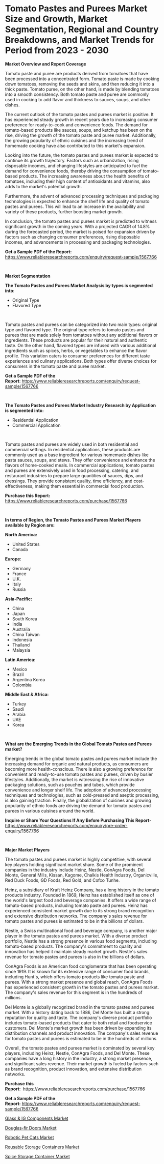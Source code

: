 <p><h1>Tomato Pastes and Purees Market Size and Growth, Market Segmentation, Regional and Country Breakdowns, and Market Trends for Period from 2023 -  2030</h1></p><p><strong>Market Overview and Report Coverage</strong></p>
<p><p>Tomato paste and puree are products derived from tomatoes that have been processed into a concentrated form. Tomato paste is made by cooking down tomatoes, removing the seeds and skins, and then reducing it into a thick paste. Tomato puree, on the other hand, is made by blending tomatoes into a smooth consistency. Both tomato paste and puree are commonly used in cooking to add flavor and thickness to sauces, soups, and other dishes.</p><p>The current outlook of the tomato pastes and purees market is positive. It has experienced steady growth in recent years due to increasing consumer preference for ready-to-cook and convenience foods. The demand for tomato-based products like sauces, soups, and ketchup has been on the rise, driving the growth of the tomato paste and puree market. Additionally, the growing popularity of ethnic cuisines and the increasing trend of homemade cooking have also contributed to this market's expansion.</p><p>Looking into the future, the tomato pastes and purees market is expected to continue its growth trajectory. Factors such as urbanization, rising disposable incomes, and changing lifestyles are anticipated to fuel the demand for convenience foods, thereby driving the consumption of tomato-based products. The increasing awareness about the health benefits of tomatoes, including their high content of antioxidants and vitamins, also adds to the market's potential growth.</p><p>Furthermore, the advent of advanced processing techniques and packaging technologies is expected to enhance the shelf life and quality of tomato pastes and purees. This will lead to an increase in the availability and variety of these products, further boosting market growth.</p><p>In conclusion, the tomato pastes and purees market is predicted to witness significant growth in the coming years. With a projected CAGR of 14.8% during the forecasted period, the market is poised for expansion driven by factors such as changing consumer preferences, rising disposable incomes, and advancements in processing and packaging technologies.</p></p>
<p><strong>Get a Sample PDF of the Report:</strong> <a href="https://www.reliableresearchreports.com/enquiry/request-sample/1567766">https://www.reliableresearchreports.com/enquiry/request-sample/1567766</a></p>
<p>&nbsp;</p>
<p><strong>Market Segmentation</strong></p>
<p><strong>The Tomato Pastes and Purees Market Analysis by types is segmented into:</strong></p>
<p><ul><li>Original Type</li><li>Flavored Type</li></ul></p>
<p>&nbsp;</p>
<p><p>Tomato pastes and purees can be categorized into two main types: original type and flavored type. The original type refers to tomato pastes and purees that are made solely from tomatoes without any additional flavors or ingredients. These products are popular for their natural and authentic taste. On the other hand, flavored types are infused with various additional ingredients such as spices, herbs, or vegetables to enhance the flavor profile. This variation caters to consumer preferences for different taste experiences and culinary applications. Both types offer diverse choices for consumers in the tomato paste and puree market.</p></p>
<p><strong>Get a Sample PDF of the Report:</strong>&nbsp;<a href="https://www.reliableresearchreports.com/enquiry/request-sample/1567766">https://www.reliableresearchreports.com/enquiry/request-sample/1567766</a></p>
<p>&nbsp;</p>
<p><strong>The Tomato Pastes and Purees Market Industry Research by Application is segmented into:</strong></p>
<p><ul><li>Residential Application</li><li>Commercial Application</li></ul></p>
<p>&nbsp;</p>
<p><p>Tomato pastes and purees are widely used in both residential and commercial settings. In residential applications, these products are commonly used as a base ingredient for various homemade dishes like pasta sauces, soups, and stews. They offer convenience and enhance the flavors of home-cooked meals. In commercial applications, tomato pastes and purees are extensively used in food processing, catering, and restaurant industries to prepare large quantities of sauces, dips, and dressings. They provide consistent quality, time efficiency, and cost-effectiveness, making them essential in commercial food production.</p></p>
<p><strong>Purchase this Report:</strong>&nbsp; <a href="https://www.reliableresearchreports.com/purchase/1567766">https://www.reliableresearchreports.com/purchase/1567766</a></p>
<p>&nbsp;</p>
<p><strong>In terms of Region, the Tomato Pastes and Purees Market Players available by Region are:</strong></p>
<p>
    <p> <strong> North America: </strong>
        <ul>
            <li>United States</li>
            <li>Canada</li>
        </ul>
        </p> 
    <p> <strong> Europe: </strong>
        <ul>
            <li>Germany</li>
            <li>France</li>
            <li>U.K.</li>
            <li>Italy</li>
            <li>Russia</li>
        </ul>
        </p> 
    <p> <strong> Asia-Pacific: </strong>
        <ul>
            <li>China</li>
            <li>Japan</li>
            <li>South Korea</li>
            <li>India</li>
            <li>Australia</li>
            <li>China Taiwan</li>
            <li>Indonesia</li>
            <li>Thailand</li>
            <li>Malaysia</li>
        </ul>
        </p> 
    <p> <strong> Latin America: </strong>
        <ul>
            <li>Mexico</li>
            <li>Brazil</li>
            <li>Argentina Korea</li>
            <li>Colombia</li>
        </ul>
        </p> 
    <p> <strong> Middle East & Africa: </strong>
        <ul>
            <li>Turkey</li>
            <li>Saudi</li>
            <li>Arabia</li>
            <li>UAE</li>
            <li>Korea</li>
        </ul>
    </p>
    </p>
<p>&nbsp;</p>
<p><strong>What are the Emerging Trends in the Global Tomato Pastes and Purees market?</strong></p>
<p><p>Emerging trends in the global tomato pastes and purees market include the increasing demand for organic and natural products, as consumers are becoming more health-conscious. There is also a growing preference for convenient and ready-to-use tomato pastes and purees, driven by busier lifestyles. Additionally, the market is witnessing the rise of innovative packaging solutions, such as pouches and tubes, which provide convenience and longer shelf life. The adoption of advanced processing techniques and technologies, such as cold-pressed and aseptic processing, is also gaining traction. Finally, the globalization of cuisines and growing popularity of ethnic foods are driving the demand for tomato pastes and purees in various cuisines around the world.</p></p>
<p><strong>Inquire or Share Your Questions If Any Before Purchasing This Report</strong>- <a href="https://www.reliableresearchreports.com/enquiry/pre-order-enquiry/1567766">https://www.reliableresearchreports.com/enquiry/pre-order-enquiry/1567766</a></p>
<p>&nbsp;</p>
<p><strong>Major Market Players</strong></p>
<p><p>The tomato pastes and purees market is highly competitive, with several key players holding significant market share. Some of the prominent companies in the industry include Heinz, Nestle, ConAgra Foods, Del Monte, General Mills, Kissan, Kagome, Chalkis Health Industry, Organicville, Red Duck Foods, GD Foods, Red Gold, and Cofco Tunhe.</p><p>Heinz, a subsidiary of Kraft Heinz Company, has a long history in the tomato products industry. Founded in 1869, Heinz has established itself as one of the world's largest food and beverage companies. It offers a wide range of tomato-based products, including tomato paste and purees. Heinz has experienced consistent market growth due to its strong brand recognition and extensive distribution networks. The company's sales revenue for tomato pastes and purees is estimated to be in the billions of dollars.</p><p>Nestle, a Swiss multinational food and beverage company, is another major player in the tomato pastes and purees market. With a diverse product portfolio, Nestle has a strong presence in various food segments, including tomato-based products. The company's commitment to quality and innovation has helped it maintain steady market growth. Nestle's sales revenue for tomato pastes and purees is also in the billions of dollars.</p><p>ConAgra Foods is an American food conglomerate that has been operating since 1919. It is known for its extensive range of consumer food brands, including Hunt's, which offers tomato products like tomato paste and purees. With a strong market presence and global reach, ConAgra Foods has experienced consistent growth in the tomato pastes and purees market. The company's sales revenue for this segment is in the hundreds of millions.</p><p>Del Monte is a globally recognized brand in the tomato pastes and purees market. With a history dating back to 1886, Del Monte has built a strong reputation for quality and taste. The company's diverse product portfolio includes tomato-based products that cater to both retail and foodservice customers. Del Monte's market growth has been driven by expanding its distribution channels and product innovation. The company's sales revenue for tomato pastes and purees is estimated to be in the hundreds of millions.</p><p>Overall, the tomato pastes and purees market is dominated by several key players, including Heinz, Nestle, ConAgra Foods, and Del Monte. These companies have a long history in the industry, a strong market presence, and significant sales revenue. Their market growth is fueled by factors such as brand recognition, product innovation, and extensive distribution networks.</p></p>
<p><strong>Purchase this Report:</strong>&nbsp;&nbsp;<a href="https://www.reliableresearchreports.com/purchase/1567766">https://www.reliableresearchreports.com/purchase/1567766</a></p>
<p></p>
<p><strong>Get a Sample PDF of the Report:</strong>&nbsp;<a href="https://www.reliableresearchreports.com/enquiry/request-sample/1567766">https://www.reliableresearchreports.com/enquiry/request-sample/1567766</a></p>
<p><p><a href="https://www.linkedin.com/pulse/glass-amp-ig-components-market-research-report-unlocks-jdrre/">Glass & IG Components Market</a></p><p><a href="https://www.linkedin.com/pulse/douglas-fir-doors-market-size-growth-forecast-from-2023-2yrue/">Douglas-fir Doors Market</a></p><p><a href="https://www.linkedin.com/pulse/robotic-pet-cats-market-challenges-opportunities-unlif/">Robotic Pet Cats Market</a></p><p><a href="https://medium.com/@raymondgray765/reusable-storage-containers-market-size-growth-forecast-2023-2030-8980f807cee2">Reusable Storage Containers Market</a></p><p><a href="https://medium.com/@fifth.dress.cause/spice-storage-container-market-size-growth-forecast-2023-2030-0aa4d39d425f">Spice Storage Container Market</a></p></p>